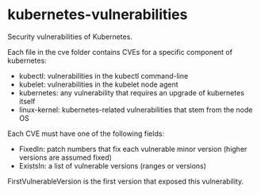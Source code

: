 # kubernetes-vulnerabilities

Security vulnerabilities of Kubernetes.

Each file in the cve folder contains CVEs for a specific component of kubernetes:

- kubectl: vulnerabilities in the kubectl command-line
- kubelet: vulnerabilities in the kubelet node agent
- kubernetes: any vulnerability that requires an upgrade of kubernetes itself
- linux-kernel: kubernetes-related vulnerabilities that stem from the node OS

Each CVE must have one of the following fields:

- FixedIn: patch numbers that fix each vulnerable minor version (higher versions are assumed fixed)
- ExistsIn: a list of vulnerable versions (ranges or versions)

FirstVulnerableVersion is the first version that exposed this vulnerability.
